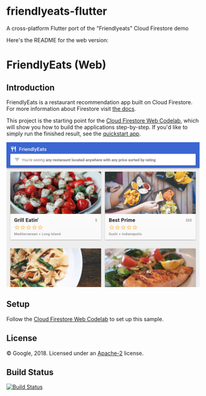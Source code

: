 # friendlyeats-flutter
A cross-platform Flutter port of the "Friendlyeats" Cloud Firestore demo

Here's the README for the web version:

# FriendlyEats (Web)

## Introduction

FriendlyEats is a restaurant recommendation app built on Cloud Firestore.
For more information about Firestore visit [the docs][firestore-docs].

This project is the starting point for the [Cloud Firestore Web Codelab][codelab],
which will show you how to build the applications step-by-step. If you'd like to
simply run the finished result, see the [quickstart app][quickstart].

<img src="docs/finished_image.png" />

## Setup

Follow the [Cloud Firestore Web Codelab][codelab] to set up this sample.

## License

© Google, 2018. Licensed under an [Apache-2](./LICENSE) license.

## Build Status

[![Build Status](https://travis-ci.org/firebase/friendlyeats-web.svg?branch=master)](https://travis-ci.org/firebase/friendlyeats-web)

[codelab]: https://codelabs.developers.google.com/codelabs/firestore-web
[quickstart]: https://github.com/firebase/quickstart-js/tree/master/firestore
[firestore-docs]: https://firebase.google.com/docs/firestore/
